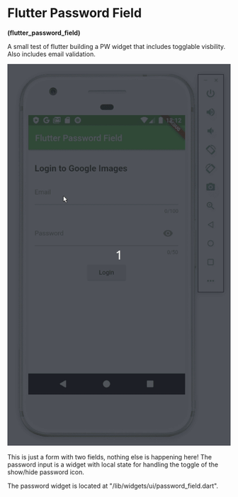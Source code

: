 # Flutter Password Field
**(flutter_password_field)**

A small test of flutter building a PW widget that includes togglable visbility. Also includes email validation.

![alt text](https://raw.githubusercontent.com/sketchbuch/flutter_password_field/master/docs/images/preview.gif 'Flutter Password Field')

This is just a form with two fields, nothing else is happening here! The password input is a widget with local state for handling the toggle of the show/hide password icon.

The password widget is located at "/lib/widgets/ui/password_field.dart".
